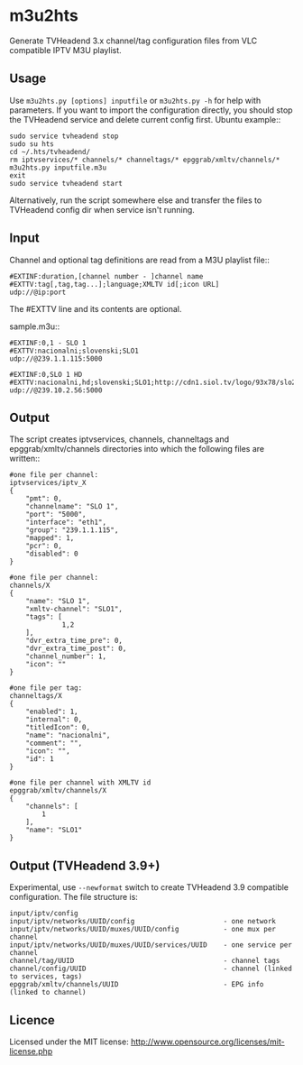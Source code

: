 m3u2hts
=======

Generate TVHeadend 3.x channel/tag configuration files from VLC compatible IPTV M3U playlist.


Usage
-----

Use ``m3u2hts.py [options] inputfile`` or ``m3u2hts.py -h`` for help with parameters.
If you want to import the configuration directly, you should stop the TVHeadend service and delete current config first. Ubuntu example::

    sudo service tvheadend stop
    sudo su hts
    cd ~/.hts/tvheadend/
    rm iptvservices/* channels/* channeltags/* epggrab/xmltv/channels/*
    m3u2hts.py inputfile.m3u
    exit
    sudo service tvheadend start

Alternatively, run the script somewhere else and transfer the files to TVHeadend config dir when service isn't running.


Input
-----

Channel and optional tag definitions are read from a M3U playlist file::

    #EXTINF:duration,[channel number - ]channel name
    #EXTTV:tag[,tag,tag...];language;XMLTV id[;icon URL]
    udp://@ip:port

The #EXTTV line and its contents are optional.

sample.m3u::

    #EXTINF:0,1 - SLO 1
    #EXTTV:nacionalni;slovenski;SLO1
    udp://@239.1.1.115:5000

    #EXTINF:0,SLO 1 HD
    #EXTTV:nacionalni,hd;slovenski;SLO1;http://cdn1.siol.tv/logo/93x78/slo2.png
    udp://@239.10.2.56:5000


Output
------

The script creates iptvservices, channels, channeltags and epggrab/xmltv/channels directories into which the
following files are written::

    #one file per channel:
    iptvservices/iptv_X
    {
        "pmt": 0,
        "channelname": "SLO 1",
        "port": "5000",
        "interface": "eth1",
        "group": "239.1.1.115",
        "mapped": 1,
        "pcr": 0,
        "disabled": 0
    }

    #one file per channel:
    channels/X
    {
        "name": "SLO 1",
        "xmltv-channel": "SLO1",
        "tags": [
                 1,2
        ],
        "dvr_extra_time_pre": 0,
        "dvr_extra_time_post": 0,
        "channel_number": 1,
        "icon": ""
    }

    #one file per tag:
    channeltags/X
    {
        "enabled": 1,
        "internal": 0,
        "titledIcon": 0,
        "name": "nacionalni",
        "comment": "",
        "icon": "",
        "id": 1
    }
    
    #one file per channel with XMLTV id
    epggrab/xmltv/channels/X
    {
        "channels": [
            1
        ], 
        "name": "SLO1"
    }

Output (TVHeadend 3.9+)
-----------------------

Experimental, use ``--newformat`` switch to create TVHeadend 3.9 compatible configuration.
The file structure is:

    input/iptv/config
    input/iptv/networks/UUID/config                      - one network
    input/iptv/networks/UUID/muxes/UUID/config           - one mux per channel
    input/iptv/networks/UUID/muxes/UUID/services/UUID    - one service per channel
    channel/tag/UUID                                     - channel tags
    channel/config/UUID                                  - channel (linked to services, tags)
    epggrab/xmltv/channels/UUID                          - EPG info (linked to channel)

Licence
-------
Licensed under the MIT license: http://www.opensource.org/licenses/mit-license.php
